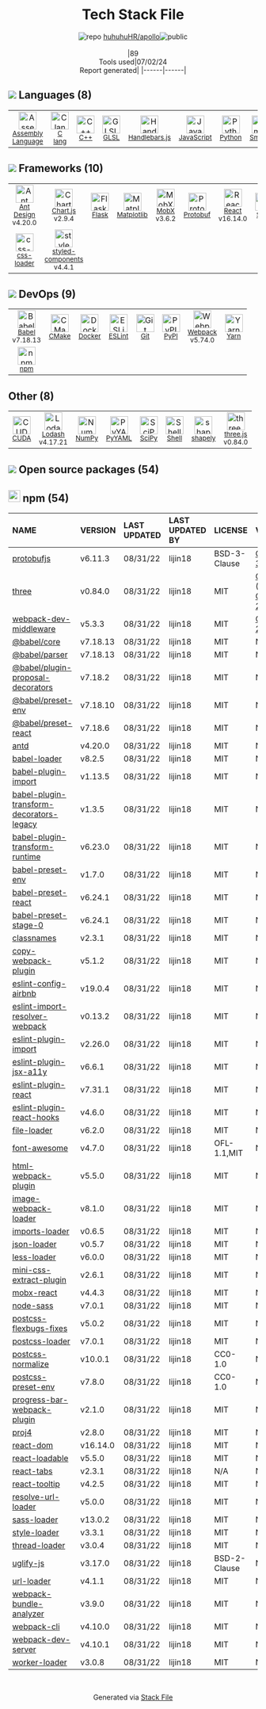 <!--
&lt;--- Readme.md Snippet without images Start ---&gt;
## Tech Stack
huhuhuHR/apollo is built on the following main stack:

- [Assembly Language](https://en.wikipedia.org/wiki/Assembly_language) – Languages
- [C lang](http://en.wikipedia.org/wiki/C_(programming_language)) – Languages
- [C++](http://www.cplusplus.com/) – Languages
- [GLSL](https://www.khronos.org/opengl/wiki/Core_Language_(GLSL)) – Languages
- [Handlebars.js](http://handlebarsjs.com/) – Templating Languages & Extensions
- [JavaScript](https://developer.mozilla.org/en-US/docs/Web/JavaScript) – Languages
- [Python](https://www.python.org) – Languages
- [Smarty](http://www.smarty.net/) – Templating Languages & Extensions
- [Ant Design](https://ant.design) – JavaScript Framework Components
- [Chart.js](http://www.chartjs.org/) – Charting Libraries
- [Flask](http://flask.pocoo.org/) – Microframeworks (Backend)
- [Matplotlib](http://matplotlib.org) – Charting Libraries
- [MobX](https://github.com/mobxjs/mobx) – State Management Library
- [Protobuf](https://developers.google.com/protocol-buffers/) – Serialization Frameworks
- [React](https://reactjs.org/) – Javascript UI Libraries
- [Sass](http://sass-lang.com/) – CSS Pre-processors / Extensions
- [css-loader](https://github.com/webpack-contrib/css-loader) – CSS Pre-processors / Extensions
- [styled-components](https://styled-components.com) – JavaScript Framework Components
- [Babel](http://babeljs.io/) – JavaScript Compilers
- [CMake](http://www.cmake.org/) – Java Build Tools
- [Docker](https://www.docker.com/) – Virtual Machine Platforms & Containers
- [ESLint](http://eslint.org/) – Code Review
- [Webpack](http://webpack.js.org) – JS Build Tools / JS Task Runners
- [Yarn](https://yarnpkg.com/) – Front End Package Manager
- [CUDA](http://www.nvidia.com/object/cuda_home_new.html) – Machine Learning Tools
- [Lodash](https://lodash.com) – Javascript Utilities & Libraries
- [NumPy](http://www.numpy.org/) – Data Science Tools
- [SciPy](http://www.scipy.org) – Data Science Tools
- [Shell](https://en.wikipedia.org/wiki/Shell_script) – Shells
- [three.js](https://threejs.org/) – Game Development

Full tech stack [here](/techstack.md)

&lt;--- Readme.md Snippet without images End ---&gt;

&lt;--- Readme.md Snippet with images Start ---&gt;
## Tech Stack
huhuhuHR/apollo is built on the following main stack:

- <img width='25' height='25' src='https://img.stackshare.io/service/4934/default_71f18bbdc61fb88cefb66415bb55dc6f1e60e5ec.png' alt='Assembly Language'/> [Assembly Language](https://en.wikipedia.org/wiki/Assembly_language) – Languages
- <img width='25' height='25' src='https://img.stackshare.io/no-img-open-source.png' alt='C lang'/> [C lang](http://en.wikipedia.org/wiki/C_(programming_language)) – Languages
- <img width='25' height='25' src='https://img.stackshare.io/service/1049/cplusplus.png' alt='C++'/> [C++](http://www.cplusplus.com/) – Languages
- <img width='25' height='25' src='https://img.stackshare.io/service/6548/default_a66025fbe8f221c489bdaac3a99d84e5f138cbbd.png' alt='GLSL'/> [GLSL](https://www.khronos.org/opengl/wiki/Core_Language_(GLSL)) – Languages
- <img width='25' height='25' src='https://img.stackshare.io/service/1143/Handlebars.png' alt='Handlebars.js'/> [Handlebars.js](http://handlebarsjs.com/) – Templating Languages & Extensions
- <img width='25' height='25' src='https://img.stackshare.io/service/1209/javascript.jpeg' alt='JavaScript'/> [JavaScript](https://developer.mozilla.org/en-US/docs/Web/JavaScript) – Languages
- <img width='25' height='25' src='https://img.stackshare.io/service/993/pUBY5pVj.png' alt='Python'/> [Python](https://www.python.org) – Languages
- <img width='25' height='25' src='https://img.stackshare.io/service/3693/smarty.png' alt='Smarty'/> [Smarty](http://www.smarty.net/) – Templating Languages & Extensions
- <img width='25' height='25' src='https://img.stackshare.io/service/6112/12101536.png' alt='Ant Design'/> [Ant Design](https://ant.design) – JavaScript Framework Components
- <img width='25' height='25' src='https://img.stackshare.io/service/3866/_GD1-XrU_400x400.jpg' alt='Chart.js'/> [Chart.js](http://www.chartjs.org/) – Charting Libraries
- <img width='25' height='25' src='https://img.stackshare.io/service/1001/default_6d109315b60108628b7cd3e159b84645c31ef0e2.png' alt='Flask'/> [Flask](http://flask.pocoo.org/) – Microframeworks (Backend)
- <img width='25' height='25' src='https://img.stackshare.io/service/2993/2DZC4KaA_400x400.jpg' alt='Matplotlib'/> [Matplotlib](http://matplotlib.org) – Charting Libraries
- <img width='25' height='25' src='https://img.stackshare.io/service/5302/17475736.png' alt='MobX'/> [MobX](https://github.com/mobxjs/mobx) – State Management Library
- <img width='25' height='25' src='https://img.stackshare.io/service/4393/ma2jqJKH_400x400.png' alt='Protobuf'/> [Protobuf](https://developers.google.com/protocol-buffers/) – Serialization Frameworks
- <img width='25' height='25' src='https://img.stackshare.io/service/1020/OYIaJ1KK.png' alt='React'/> [React](https://reactjs.org/) – Javascript UI Libraries
- <img width='25' height='25' src='https://img.stackshare.io/service/1171/jCR2zNJV.png' alt='Sass'/> [Sass](http://sass-lang.com/) – CSS Pre-processors / Extensions
- <img width='25' height='25' src='https://img.stackshare.io/service/8074/default_d2b16fd6997fb2e164de645a34f9b8d5a880d999.png' alt='css-loader'/> [css-loader](https://github.com/webpack-contrib/css-loader) – CSS Pre-processors / Extensions
- <img width='25' height='25' src='https://img.stackshare.io/service/6749/styled-components.png' alt='styled-components'/> [styled-components](https://styled-components.com) – JavaScript Framework Components
- <img width='25' height='25' src='https://img.stackshare.io/service/2739/-1wfGjNw.png' alt='Babel'/> [Babel](http://babeljs.io/) – JavaScript Compilers
- <img width='25' height='25' src='https://img.stackshare.io/service/2424/0UlUI_y1_400x400.jpg' alt='CMake'/> [CMake](http://www.cmake.org/) – Java Build Tools
- <img width='25' height='25' src='https://img.stackshare.io/service/586/n4u37v9t_400x400.png' alt='Docker'/> [Docker](https://www.docker.com/) – Virtual Machine Platforms & Containers
- <img width='25' height='25' src='https://img.stackshare.io/service/3337/Q4L7Jncy.jpg' alt='ESLint'/> [ESLint](http://eslint.org/) – Code Review
- <img width='25' height='25' src='https://img.stackshare.io/service/1682/IMG_4636.PNG' alt='Webpack'/> [Webpack](http://webpack.js.org) – JS Build Tools / JS Task Runners
- <img width='25' height='25' src='https://img.stackshare.io/service/5848/44mC-kJ3.jpg' alt='Yarn'/> [Yarn](https://yarnpkg.com/) – Front End Package Manager
- <img width='25' height='25' src='https://img.stackshare.io/service/2836/LUOWehvo_400x400.jpeg' alt='CUDA'/> [CUDA](http://www.nvidia.com/object/cuda_home_new.html) – Machine Learning Tools
- <img width='25' height='25' src='https://img.stackshare.io/service/2438/lodash.png' alt='Lodash'/> [Lodash](https://lodash.com) – Javascript Utilities & Libraries
- <img width='25' height='25' src='https://img.stackshare.io/service/2179/default_332f874a2edb2686f578aa6389313efcea1eec41.png' alt='NumPy'/> [NumPy](http://www.numpy.org/) – Data Science Tools
- <img width='25' height='25' src='https://img.stackshare.io/service/3303/scipyshiny_small.png' alt='SciPy'/> [SciPy](http://www.scipy.org) – Data Science Tools
- <img width='25' height='25' src='https://img.stackshare.io/service/4631/default_c2062d40130562bdc836c13dbca02d318205a962.png' alt='Shell'/> [Shell](https://en.wikipedia.org/wiki/Shell_script) – Shells
- <img width='25' height='25' src='https://img.stackshare.io/service/5883/preview.png' alt='three.js'/> [three.js](https://threejs.org/) – Game Development

Full tech stack [here](/techstack.md)

&lt;--- Readme.md Snippet with images End ---&gt;
-->
<div align="center">

# Tech Stack File
![](https://img.stackshare.io/repo.svg "repo") [huhuhuHR/apollo](https://github.com/huhuhuHR/apollo)![](https://img.stackshare.io/public_badge.svg "public")
<br/><br/>
|89<br/>Tools used|07/02/24 <br/>Report generated|
|------|------|
</div>

## <img src='https://img.stackshare.io/languages.svg'/> Languages (8)
<table><tr>
  <td align='center'>
  <img width='36' height='36' src='https://img.stackshare.io/service/4934/default_71f18bbdc61fb88cefb66415bb55dc6f1e60e5ec.png' alt='Assembly Language'>
  <br>
  <sub><a href="https://en.wikipedia.org/wiki/Assembly_language">Assembly Language</a></sub>
  <br>
  <sub></sub>
</td>

<td align='center'>
  <img width='36' height='36' src='https://img.stackshare.io/no-img-open-source.png' alt='C lang'>
  <br>
  <sub><a href="http://en.wikipedia.org/wiki/C_(programming_language)">C lang</a></sub>
  <br>
  <sub></sub>
</td>

<td align='center'>
  <img width='36' height='36' src='https://img.stackshare.io/service/1049/cplusplus.png' alt='C++'>
  <br>
  <sub><a href="http://www.cplusplus.com/">C++</a></sub>
  <br>
  <sub></sub>
</td>

<td align='center'>
  <img width='36' height='36' src='https://img.stackshare.io/service/6548/default_a66025fbe8f221c489bdaac3a99d84e5f138cbbd.png' alt='GLSL'>
  <br>
  <sub><a href="https://www.khronos.org/opengl/wiki/Core_Language_(GLSL)">GLSL</a></sub>
  <br>
  <sub></sub>
</td>

<td align='center'>
  <img width='36' height='36' src='https://img.stackshare.io/service/1143/Handlebars.png' alt='Handlebars.js'>
  <br>
  <sub><a href="http://handlebarsjs.com/">Handlebars.js</a></sub>
  <br>
  <sub></sub>
</td>

<td align='center'>
  <img width='36' height='36' src='https://img.stackshare.io/service/1209/javascript.jpeg' alt='JavaScript'>
  <br>
  <sub><a href="https://developer.mozilla.org/en-US/docs/Web/JavaScript">JavaScript</a></sub>
  <br>
  <sub></sub>
</td>

<td align='center'>
  <img width='36' height='36' src='https://img.stackshare.io/service/993/pUBY5pVj.png' alt='Python'>
  <br>
  <sub><a href="https://www.python.org">Python</a></sub>
  <br>
  <sub></sub>
</td>

<td align='center'>
  <img width='36' height='36' src='https://img.stackshare.io/service/3693/smarty.png' alt='Smarty'>
  <br>
  <sub><a href="http://www.smarty.net/">Smarty</a></sub>
  <br>
  <sub></sub>
</td>

</tr>
</table>

## <img src='https://img.stackshare.io/frameworks.svg'/> Frameworks (10)
<table><tr>
  <td align='center'>
  <img width='36' height='36' src='https://img.stackshare.io/service/6112/12101536.png' alt='Ant Design'>
  <br>
  <sub><a href="https://ant.design">Ant Design</a></sub>
  <br>
  <sub>v4.20.0</sub>
</td>

<td align='center'>
  <img width='36' height='36' src='https://img.stackshare.io/service/3866/_GD1-XrU_400x400.jpg' alt='Chart.js'>
  <br>
  <sub><a href="http://www.chartjs.org/">Chart.js</a></sub>
  <br>
  <sub>v2.9.4</sub>
</td>

<td align='center'>
  <img width='36' height='36' src='https://img.stackshare.io/service/1001/default_6d109315b60108628b7cd3e159b84645c31ef0e2.png' alt='Flask'>
  <br>
  <sub><a href="http://flask.pocoo.org/">Flask</a></sub>
  <br>
  <sub></sub>
</td>

<td align='center'>
  <img width='36' height='36' src='https://img.stackshare.io/service/2993/2DZC4KaA_400x400.jpg' alt='Matplotlib'>
  <br>
  <sub><a href="http://matplotlib.org">Matplotlib</a></sub>
  <br>
  <sub></sub>
</td>

<td align='center'>
  <img width='36' height='36' src='https://img.stackshare.io/service/5302/17475736.png' alt='MobX'>
  <br>
  <sub><a href="https://github.com/mobxjs/mobx">MobX</a></sub>
  <br>
  <sub>v3.6.2</sub>
</td>

<td align='center'>
  <img width='36' height='36' src='https://img.stackshare.io/service/4393/ma2jqJKH_400x400.png' alt='Protobuf'>
  <br>
  <sub><a href="https://developers.google.com/protocol-buffers/">Protobuf</a></sub>
  <br>
  <sub></sub>
</td>

<td align='center'>
  <img width='36' height='36' src='https://img.stackshare.io/service/1020/OYIaJ1KK.png' alt='React'>
  <br>
  <sub><a href="https://reactjs.org/">React</a></sub>
  <br>
  <sub>v16.14.0</sub>
</td>

<td align='center'>
  <img width='36' height='36' src='https://img.stackshare.io/service/1171/jCR2zNJV.png' alt='Sass'>
  <br>
  <sub><a href="http://sass-lang.com/">Sass</a></sub>
  <br>
  <sub></sub>
</td>

</tr>
<tr>
  <td align='center'>
  <img width='36' height='36' src='https://img.stackshare.io/service/8074/default_d2b16fd6997fb2e164de645a34f9b8d5a880d999.png' alt='css-loader'>
  <br>
  <sub><a href="https://github.com/webpack-contrib/css-loader">css-loader</a></sub>
  <br>
  <sub></sub>
</td>

<td align='center'>
  <img width='36' height='36' src='https://img.stackshare.io/service/6749/styled-components.png' alt='styled-components'>
  <br>
  <sub><a href="https://styled-components.com">styled-components</a></sub>
  <br>
  <sub>v4.4.1</sub>
</td>

</tr>
</table>

## <img src='https://img.stackshare.io/devops.svg'/> DevOps (9)
<table><tr>
  <td align='center'>
  <img width='36' height='36' src='https://img.stackshare.io/service/2739/-1wfGjNw.png' alt='Babel'>
  <br>
  <sub><a href="http://babeljs.io/">Babel</a></sub>
  <br>
  <sub>v7.18.13</sub>
</td>

<td align='center'>
  <img width='36' height='36' src='https://img.stackshare.io/service/2424/0UlUI_y1_400x400.jpg' alt='CMake'>
  <br>
  <sub><a href="http://www.cmake.org/">CMake</a></sub>
  <br>
  <sub></sub>
</td>

<td align='center'>
  <img width='36' height='36' src='https://img.stackshare.io/service/586/n4u37v9t_400x400.png' alt='Docker'>
  <br>
  <sub><a href="https://www.docker.com/">Docker</a></sub>
  <br>
  <sub></sub>
</td>

<td align='center'>
  <img width='36' height='36' src='https://img.stackshare.io/service/3337/Q4L7Jncy.jpg' alt='ESLint'>
  <br>
  <sub><a href="http://eslint.org/">ESLint</a></sub>
  <br>
  <sub></sub>
</td>

<td align='center'>
  <img width='36' height='36' src='https://img.stackshare.io/service/1046/git.png' alt='Git'>
  <br>
  <sub><a href="http://git-scm.com/">Git</a></sub>
  <br>
  <sub></sub>
</td>

<td align='center'>
  <img width='36' height='36' src='https://img.stackshare.io/service/12572/-RIWgodF_400x400.jpg' alt='PyPI'>
  <br>
  <sub><a href="https://pypi.org/">PyPI</a></sub>
  <br>
  <sub></sub>
</td>

<td align='center'>
  <img width='36' height='36' src='https://img.stackshare.io/service/1682/IMG_4636.PNG' alt='Webpack'>
  <br>
  <sub><a href="http://webpack.js.org">Webpack</a></sub>
  <br>
  <sub>v5.74.0</sub>
</td>

<td align='center'>
  <img width='36' height='36' src='https://img.stackshare.io/service/5848/44mC-kJ3.jpg' alt='Yarn'>
  <br>
  <sub><a href="https://yarnpkg.com/">Yarn</a></sub>
  <br>
  <sub></sub>
</td>

</tr>
<tr>
  <td align='center'>
  <img width='36' height='36' src='https://img.stackshare.io/service/1120/lejvzrnlpb308aftn31u.png' alt='npm'>
  <br>
  <sub><a href="https://www.npmjs.com/">npm</a></sub>
  <br>
  <sub></sub>
</td>

</tr>
</table>

## Other (8)
<table><tr>
  <td align='center'>
  <img width='36' height='36' src='https://img.stackshare.io/service/2836/LUOWehvo_400x400.jpeg' alt='CUDA'>
  <br>
  <sub><a href="http://www.nvidia.com/object/cuda_home_new.html">CUDA</a></sub>
  <br>
  <sub></sub>
</td>

<td align='center'>
  <img width='36' height='36' src='https://img.stackshare.io/service/2438/lodash.png' alt='Lodash'>
  <br>
  <sub><a href="https://lodash.com">Lodash</a></sub>
  <br>
  <sub>v4.17.21</sub>
</td>

<td align='center'>
  <img width='36' height='36' src='https://img.stackshare.io/service/2179/default_332f874a2edb2686f578aa6389313efcea1eec41.png' alt='NumPy'>
  <br>
  <sub><a href="http://www.numpy.org/">NumPy</a></sub>
  <br>
  <sub></sub>
</td>

<td align='center'>
  <img width='36' height='36' src='https://img.stackshare.io/service/3730/no-img-open-source.png' alt='PyYAML'>
  <br>
  <sub><a href="http://pyyaml.org/wiki/PyYAML">PyYAML</a></sub>
  <br>
  <sub></sub>
</td>

<td align='center'>
  <img width='36' height='36' src='https://img.stackshare.io/service/3303/scipyshiny_small.png' alt='SciPy'>
  <br>
  <sub><a href="http://www.scipy.org">SciPy</a></sub>
  <br>
  <sub></sub>
</td>

<td align='center'>
  <img width='36' height='36' src='https://img.stackshare.io/service/4631/default_c2062d40130562bdc836c13dbca02d318205a962.png' alt='Shell'>
  <br>
  <sub><a href="https://en.wikipedia.org/wiki/Shell_script">Shell</a></sub>
  <br>
  <sub></sub>
</td>

<td align='center'>
  <img width='36' height='36' src='https://img.stackshare.io/service/12519/empty-logo-square.png' alt='shapely'>
  <br>
  <sub><a href="https://pypi.org/project/Shapely/">shapely</a></sub>
  <br>
  <sub></sub>
</td>

<td align='center'>
  <img width='36' height='36' src='https://img.stackshare.io/service/5883/preview.png' alt='three.js'>
  <br>
  <sub><a href="https://threejs.org/">three.js</a></sub>
  <br>
  <sub>v0.84.0</sub>
</td>

</tr>
</table>


## <img src='https://img.stackshare.io/group.svg' /> Open source packages (54)</h2>

## <img width='24' height='24' src='https://img.stackshare.io/service/1120/lejvzrnlpb308aftn31u.png'/> npm (54)

|NAME|VERSION|LAST UPDATED|LAST UPDATED BY|LICENSE|VULNERABILITIES|
|:------|:------|:------|:------|:------|:------|
|[protobufjs](https://www.npmjs.com/protobufjs)|v6.11.3|08/31/22|lijin18 |BSD-3-Clause|[CVE-2023-36665](https://github.com/advisories/GHSA-h755-8qp9-cq85) (Critical)|
|[three](https://www.npmjs.com/three)|v0.84.0|08/31/22|lijin18 |MIT|[CVE-2022-0177](https://github.com/advisories/GHSA-7vvq-7r29-5vg3) (High)<br/>[CVE-2020-28496](https://github.com/advisories/GHSA-fq6p-x6j3-cmmq) (High)|
|[webpack-dev-middleware](https://www.npmjs.com/webpack-dev-middleware)|v5.3.3|08/31/22|lijin18 |MIT|[CVE-2024-29180](https://github.com/advisories/GHSA-wr3j-pwj9-hqq6) (High)|
|[@babel/core](https://www.npmjs.com/@babel/core)|v7.18.13|08/31/22|lijin18 |MIT|N/A|
|[@babel/parser](https://www.npmjs.com/@babel/parser)|v7.18.13|08/31/22|lijin18 |MIT|N/A|
|[@babel/plugin-proposal-decorators](https://www.npmjs.com/@babel/plugin-proposal-decorators)|v7.18.2|08/31/22|lijin18 |MIT|N/A|
|[@babel/preset-env](https://www.npmjs.com/@babel/preset-env)|v7.18.10|08/31/22|lijin18 |MIT|N/A|
|[@babel/preset-react](https://www.npmjs.com/@babel/preset-react)|v7.18.6|08/31/22|lijin18 |MIT|N/A|
|[antd](https://www.npmjs.com/antd)|v4.20.0|08/31/22|lijin18 |MIT|N/A|
|[babel-loader](https://www.npmjs.com/babel-loader)|v8.2.5|08/31/22|lijin18 |MIT|N/A|
|[babel-plugin-import](https://www.npmjs.com/babel-plugin-import)|v1.13.5|08/31/22|lijin18 |MIT|N/A|
|[babel-plugin-transform-decorators-legacy](https://www.npmjs.com/babel-plugin-transform-decorators-legacy)|v1.3.5|08/31/22|lijin18 |MIT|N/A|
|[babel-plugin-transform-runtime](https://www.npmjs.com/babel-plugin-transform-runtime)|v6.23.0|08/31/22|lijin18 |MIT|N/A|
|[babel-preset-env](https://www.npmjs.com/babel-preset-env)|v1.7.0|08/31/22|lijin18 |MIT|N/A|
|[babel-preset-react](https://www.npmjs.com/babel-preset-react)|v6.24.1|08/31/22|lijin18 |MIT|N/A|
|[babel-preset-stage-0](https://www.npmjs.com/babel-preset-stage-0)|v6.24.1|08/31/22|lijin18 |MIT|N/A|
|[classnames](https://www.npmjs.com/classnames)|v2.3.1|08/31/22|lijin18 |MIT|N/A|
|[copy-webpack-plugin](https://www.npmjs.com/copy-webpack-plugin)|v5.1.2|08/31/22|lijin18 |MIT|N/A|
|[eslint-config-airbnb](https://www.npmjs.com/eslint-config-airbnb)|v19.0.4|08/31/22|lijin18 |MIT|N/A|
|[eslint-import-resolver-webpack](https://www.npmjs.com/eslint-import-resolver-webpack)|v0.13.2|08/31/22|lijin18 |MIT|N/A|
|[eslint-plugin-import](https://www.npmjs.com/eslint-plugin-import)|v2.26.0|08/31/22|lijin18 |MIT|N/A|
|[eslint-plugin-jsx-a11y](https://www.npmjs.com/eslint-plugin-jsx-a11y)|v6.6.1|08/31/22|lijin18 |MIT|N/A|
|[eslint-plugin-react](https://www.npmjs.com/eslint-plugin-react)|v7.31.1|08/31/22|lijin18 |MIT|N/A|
|[eslint-plugin-react-hooks](https://www.npmjs.com/eslint-plugin-react-hooks)|v4.6.0|08/31/22|lijin18 |MIT|N/A|
|[file-loader](https://www.npmjs.com/file-loader)|v6.2.0|08/31/22|lijin18 |MIT|N/A|
|[font-awesome](https://www.npmjs.com/font-awesome)|v4.7.0|08/31/22|lijin18 |OFL-1.1,MIT|N/A|
|[html-webpack-plugin](https://www.npmjs.com/html-webpack-plugin)|v5.5.0|08/31/22|lijin18 |MIT|N/A|
|[image-webpack-loader](https://www.npmjs.com/image-webpack-loader)|v8.1.0|08/31/22|lijin18 |MIT|N/A|
|[imports-loader](https://www.npmjs.com/imports-loader)|v0.6.5|08/31/22|lijin18 |MIT|N/A|
|[json-loader](https://www.npmjs.com/json-loader)|v0.5.7|08/31/22|lijin18 |MIT|N/A|
|[less-loader](https://www.npmjs.com/less-loader)|v6.0.0|08/31/22|lijin18 |MIT|N/A|
|[mini-css-extract-plugin](https://www.npmjs.com/mini-css-extract-plugin)|v2.6.1|08/31/22|lijin18 |MIT|N/A|
|[mobx-react](https://www.npmjs.com/mobx-react)|v4.4.3|08/31/22|lijin18 |MIT|N/A|
|[node-sass](https://www.npmjs.com/node-sass)|v7.0.1|08/31/22|lijin18 |MIT|N/A|
|[postcss-flexbugs-fixes](https://www.npmjs.com/postcss-flexbugs-fixes)|v5.0.2|08/31/22|lijin18 |MIT|N/A|
|[postcss-loader](https://www.npmjs.com/postcss-loader)|v7.0.1|08/31/22|lijin18 |MIT|N/A|
|[postcss-normalize](https://www.npmjs.com/postcss-normalize)|v10.0.1|08/31/22|lijin18 |CC0-1.0|N/A|
|[postcss-preset-env](https://www.npmjs.com/postcss-preset-env)|v7.8.0|08/31/22|lijin18 |CC0-1.0|N/A|
|[progress-bar-webpack-plugin](https://www.npmjs.com/progress-bar-webpack-plugin)|v2.1.0|08/31/22|lijin18 |MIT|N/A|
|[proj4](https://www.npmjs.com/proj4)|v2.8.0|08/31/22|lijin18 |MIT|N/A|
|[react-dom](https://www.npmjs.com/react-dom)|v16.14.0|08/31/22|lijin18 |MIT|N/A|
|[react-loadable](https://www.npmjs.com/react-loadable)|v5.5.0|08/31/22|lijin18 |MIT|N/A|
|[react-tabs](https://www.npmjs.com/react-tabs)|v2.3.1|08/31/22|lijin18 |N/A|N/A|
|[react-tooltip](https://www.npmjs.com/react-tooltip)|v4.2.5|08/31/22|lijin18 |MIT|N/A|
|[resolve-url-loader](https://www.npmjs.com/resolve-url-loader)|v5.0.0|08/31/22|lijin18 |MIT|N/A|
|[sass-loader](https://www.npmjs.com/sass-loader)|v13.0.2|08/31/22|lijin18 |MIT|N/A|
|[style-loader](https://www.npmjs.com/style-loader)|v3.3.1|08/31/22|lijin18 |MIT|N/A|
|[thread-loader](https://www.npmjs.com/thread-loader)|v3.0.4|08/31/22|lijin18 |MIT|N/A|
|[uglify-js](https://www.npmjs.com/uglify-js)|v3.17.0|08/31/22|lijin18 |BSD-2-Clause|N/A|
|[url-loader](https://www.npmjs.com/url-loader)|v4.1.1|08/31/22|lijin18 |MIT|N/A|
|[webpack-bundle-analyzer](https://www.npmjs.com/webpack-bundle-analyzer)|v3.9.0|08/31/22|lijin18 |MIT|N/A|
|[webpack-cli](https://www.npmjs.com/webpack-cli)|v4.10.0|08/31/22|lijin18 |MIT|N/A|
|[webpack-dev-server](https://www.npmjs.com/webpack-dev-server)|v4.10.1|08/31/22|lijin18 |MIT|N/A|
|[worker-loader](https://www.npmjs.com/worker-loader)|v3.0.8|08/31/22|lijin18 |MIT|N/A|

<br/>
<div align='center'>

Generated via [Stack File](https://github.com/marketplace/stack-file)
